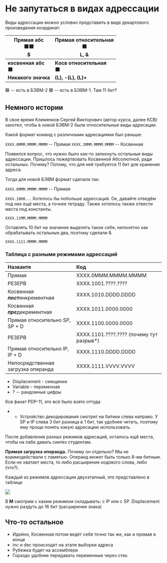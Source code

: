# Не запутаться в видах адрессации

Виды адрессации можно условно представить в виде декартового произведения координат:

| **Прямая абс<br>🟩🟥<br>$**                | **Прямая относительная<br>🟩<br>L, &**          |
| ------------------------------------------ | ----------------------------------------------- |
| **косвенная абс<br>🟥<br>Никакого значка** | **Косв относительная<br>🟩<br>(L), -(L), (L)+** |

🟩 -- есть в БЭВМ-2
🟥 -- есть в БЭВМ-1. Там 11 бит?

## Немного истории

В свое время Клименков Сергей Викторович (автор курса, далее КСВ) захотел, чтобы в новой БЭВМ-2 были относительные виды адресации.

Какой формат команд с различными адресациями был раньше:

`XXXX.0MMM.MMMM.MMMM` -- Прямая
`XXXX.1MMM.MMMM.MMMM` -- Косвенная

Появился вопрос, что нужно было как-то запихнуть остальные виды адрессации. Пришлось пожертвовать Косвенной Абсолютной, ради остальных. Почему? Потому, что для неё требуется 11 бит для хранения адреса.

Тогда для новой БЭВМ формат сделали так:

`XXXX.0MMM.MMMM.MMMM` -- Прямая

`XXXX.1000.`...
Хотелось бы побольше адрессаций. Ок, давайте отведём под них ещё места, а точнее тетраду. Также хотелось также отвести места под константы. 

`XXXX.11MM.MMMM.MMMM`

Оставлять 10 бит на значение выделять такое себе, непонятно как обрабатывать остальные два, поэтому сделали 8. 

`XXXX.1111.MMMM.MMMM`

### Таблица с разными режимами адрессаций

| Названте                           | Код                                      |
| :--------------------------------- | :--------------------------------------- |
| Прямая                             | XXXX.0MMM.MMMM.MMMM                      |
| РЕЗЕРВ                             | XXXX.1001.????.????                      |
| Косвенная ***пост***инкрементная   | XXXX.1010.DDDD.DDDD                      |
| Косвенная ***пре***декрементная    | XXXX.1011.0000.0000                      |
| Прямая относительно SP, SP + D     | XXXX.1100.0000.0000                      |
| РЕЗЕРВ                             | XXXX.1101.????.???? (почему тут разрыв*) |
| Прямая относительно IP, IP + D     | XXXX.1110.DDDD.DDDD                      |
| Непосредственная загрузка операнда | XXXX.1111.VVVV.VVVV                      |
- Displacement - смещение
- Variable - переменная
- ? -- рандомные цифры

Ксв фанат PDP-11, это всё было взято оттуда

* * Устройство декодирования смотрит на битики слева направо. У SP и IP слева 3 бит разница в 1 бит, так удобнее читать, поэтому ему проще понять какую адресацию использовать.

После добавления разных режимов адресаций, осталось ещё места, чтобы на лабе давать синтез студентам.

**Прямая загрузка операнда.** Почему он отдельно? Мы не взаимодействали с памятью. Операнд может быть только 8-ми битным. Если не хватает места, то либо расширение кодового слова, либо (что?).

Каждый из режимов адрессации двухэтапный, это представлено в таблице

![](Pasted%20image%2020250310212238.png)

В **М** смотрим с каким режимом складывать: с IP или с SP. Displacement нужно раздуть до 16 бит (расширение знака)



## Что-то остальное

* Идейно, Косвенная потом ведёт себя точно так же, как и прямая в конце
* inc и dec происходят на этапе выборки адреса
* Рубежка будет на ассемблере
* Гораздо удобнее передавать переменные через стек.